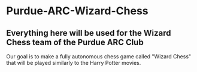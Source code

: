 # Purdue-ARC-Wizard-Chess

## Everything here will be used for the Wizard Chess team of the Purdue ARC Club
Our goal is to make a fully autonomous chess game called "Wizard Chess" that will be played similarly to the Harry Potter movies.
